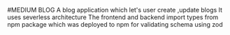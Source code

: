#MEDIUM BLOG 
  A blog application which let's user create ,update blogs 
  It uses severless architecture 
  The frontend and backend import types from npm package which was deployed to npm for validating schema using zod 
